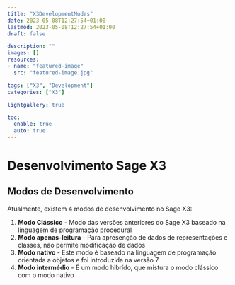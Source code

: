 ```yaml
---
title: "X3DevelopmentModes"
date: 2023-05-08T12:27:54+01:00
lastmod: 2023-05-08T12:27:54+01:00
draft: false

description: ""
images: []
resources:
- name: "featured-image"
  src: "featured-image.jpg"

tags: ["X3", "Development"]
categories: ["X3"]

lightgallery: true

toc:
  enable: true
  auto: true
---
```

# Desenvolvimento Sage X3

## Modos de Desenvolvimento

Atualmente, existem 4 modos de desenvolvimento no Sage X3:
1. **Modo Clássico** - Modo das versões anteriores do Sage X3 baseado na linguagem de programação procedural
2. **Modo apenas-leitura** - Para apresenção de dados de representações e classes, não permite modificação de dados
3. **Modo nativo** - Este modo é baseado na linguagem de programação orientada a objetos e foi introduzida na versão 7
4. **Modo intermédio** - É um modo hibrído, que mistura o modo clássico com o modo nativo
